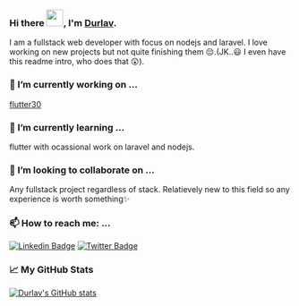 ### Hi there <img src="https://media.giphy.com/media/hvRJCLFzcasrR4ia7z/giphy.gif" width="30px">, I'm [Durlav](https://durlavk98.github.io/portfolio/).

I am a fullstack web developer with focus on nodejs and laravel. I love working on new projects but not quite finishing them 😔.(JK..😃 I even have this readme intro, who does that 😲).

### 🔭 I’m currently working on ...

[flutter30](https://github.com/durlavk98/flutter30)

### 🌱 I’m currently learning ...

flutter with ocassional work on laravel and nodejs.

### 👯 I’m looking to collaborate on ...

Any fullstack project regardless of stack. Relatievely new to this field so any experience is worth something✨

### 📫 How to reach me: ...

[![Linkedin Badge](https://img.shields.io/badge/LinkedIn-blue?style=flat-square&logo=Linkedin&logoColor=white)](https://www.linkedin.com/in/durlavk98)  [![Twitter Badge](https://img.shields.io/badge/Twitter-1ca0f1?style=flat-square&labelColor=1ca0f1&logo=twitter&logoColor=white)](https://twitter.com/durlavk98)

### 📈 My GitHub Stats

[![Durlav's GitHub stats](https://github-readme-stats.vercel.app/api?username=durlavk98)](https://github.com/durlavk98/github-readme-stats)

<!--
**durlavk98/durlavk98** is a ✨ _special_ ✨ repository because its `README.md` (this file) appears on your GitHub profile.

Here are some ideas to get you started:

- 🔭 I’m currently working on ...
- 🌱 I’m currently learning ...
- 👯 I’m looking to collaborate on ...
- 🤔 I’m looking for help with ...
- 💬 Ask me about ...
- 📫 How to reach me: ...
- 😄 Pronouns: ...
- ⚡ Fun fact: ...
-->

